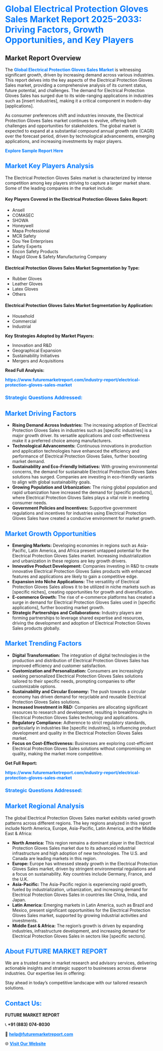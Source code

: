 <h1 style="color: #007BFF;">Global Electrical Protection Gloves Sales Market Report 2025-2033: Driving Factors, Growth Opportunities, and Key Players</h1>

<section id="overview">
<h2>Market Report Overview</h2>
<p>The <a href="https://www.futuremarketreport.com/industry-report/electrical-protection-gloves-sales-market" style="color: #007BFF; text-decoration: none;"><strong>Global Electrical Protection Gloves Sales Market</strong></a> is witnessing significant growth, driven by increasing demand across various industries. This report delves into the key aspects of the Electrical Protection Gloves Sales market, providing a comprehensive analysis of its current status, future potential, and challenges. The demand for Electrical Protection Gloves Sales has surged due to its wide-ranging applications in industries such as [insert industries], making it a critical component in modern-day [applications].</p>
<p>As consumer preferences shift and industries innovate, the Electrical Protection Gloves Sales market continues to evolve, offering both challenges and opportunities for stakeholders. The global market is expected to expand at a substantial compound annual growth rate (CAGR) over the forecast period, driven by technological advancements, emerging applications, and increasing investments by major players.</p>
</section>

<section id="overview">
<p><a href="https://www.futuremarketreport.com/request-sample/reportId=103853" style="color: #007BFF; text-decoration: none;"><strong>Explore Sample Report Here</strong></a></p>
</section>

<section id="key-players">
<h2 style="color: #007BFF;">Market Key Players Analysis</h2>
<p>The Electrical Protection Gloves Sales market is characterized by intense competition among key players striving to capture a larger market share. Some of the leading companies in the market include:</p>
<h4>Key Players Covered in the Electrical Protection Gloves Sales Report:</h4>
<ul><li>Ansell</li><li>COMASEC</li><li>SHOWA</li><li>Honeywell</li><li>Mapa Professional</li><li>MCR Safety</li><li>Dou Yee Enterprises</li><li>Safety Experts</li><li>Encon Safety Products</li><li>Magid Glove &amp; Safety Manufacturing Company</li></ul>
<h4>Electrical Protection Gloves Sales Market Segmentation by Type:</h4>
<ul><li>Rubber Gloves</li><li>Leather Gloves</li><li>Latex Gloves</li><li>Others</li></ul>

<h4>Electrical Protection Gloves Sales Market Segmentation by Application:</h4>
<ul><li>Household</li><li>Commercial</li><li>Industrial</li></ul>
<p><strong>Key Strategies Adopted by Market Players:</strong></p>
<ul>
<li>Innovation and R&D</li>
<li>Geographical Expansion</li>
<li>Sustainability Initiatives</li>
<li>Mergers and Acquisitions</li>
</ul>
</section>

<section>
<p><strong>Read Full Analysis: </strong></p><a href="https://www.futuremarketreport.com/industry-report/electrical-protection-gloves-sales-market" style="color: #007BFF; text-decoration: none;"><strong>https://www.futuremarketreport.com/industry-report/electrical-protection-gloves-sales-market</strong></a>
<h3 style="color: #007BFF;">Strategic Questions Addressed:</h3>
</section>

<section id="driving-factors">
<h2 style="color: #007BFF;">Market Driving Factors</h2>
<ul>
<li><strong>Rising Demand Across Industries:</strong> The increasing adoption of Electrical Protection Gloves Sales in industries such as [specific industries] is a major growth driver. Its versatile applications and cost-effectiveness make it a preferred choice among manufacturers.</li>
<li><strong>Technological Advancements:</strong> Continuous innovations in production and application technologies have enhanced the efficiency and performance of Electrical Protection Gloves Sales, further boosting market demand.</li>
<li><strong>Sustainability and Eco-Friendly Initiatives:</strong> With growing environmental concerns, the demand for sustainable Electrical Protection Gloves Sales solutions has surged. Companies are investing in eco-friendly variants to align with global sustainability goals.</li>
<li><strong>Growing Population and Urbanization:</strong> The rising global population and rapid urbanization have increased the demand for [specific products], where Electrical Protection Gloves Sales plays a vital role in meeting consumer needs.</li>
<li><strong>Government Policies and Incentives:</strong> Supportive government regulations and incentives for industries using Electrical Protection Gloves Sales have created a conducive environment for market growth.</li>
</ul>
</section>

<section id="growth-opportunities">
<h2 style="color: #007BFF;">Market Growth Opportunities</h2>
<ul>
<li><strong>Emerging Markets:</strong> Developing economies in regions such as Asia-Pacific, Latin America, and Africa present untapped potential for the Electrical Protection Gloves Sales market. Increasing industrialization and urbanization in these regions are key growth drivers.</li>
<li><strong>Innovative Product Development:</strong> Companies investing in R&D to create innovative Electrical Protection Gloves Sales products with enhanced features and applications are likely to gain a competitive edge.</li>
<li><strong>Expansion into Niche Applications:</strong> The versatility of Electrical Protection Gloves Sales allows it to be utilized in niche markets such as [specific niches], creating opportunities for growth and diversification.</li>
<li><strong>E-commerce Growth:</strong> The rise of e-commerce platforms has created a surge in demand for Electrical Protection Gloves Sales used in [specific applications], further boosting market growth.</li>
<li><strong>Strategic Partnerships and Collaborations:</strong> Industry players are forming partnerships to leverage shared expertise and resources, driving the development and adoption of Electrical Protection Gloves Sales products globally.</li>
</ul>
</section>

<section id="trending-factors">
<h2 style="color: #007BFF;">Market Trending Factors</h2>
<ul>
<li><strong>Digital Transformation:</strong> The integration of digital technologies in the production and distribution of Electrical Protection Gloves Sales has improved efficiency and customer satisfaction.</li>
<li><strong>Customization and Personalization:</strong> Consumers are increasingly seeking personalized Electrical Protection Gloves Sales solutions tailored to their specific needs, prompting companies to offer customizable options.</li>
<li><strong>Sustainability and Circular Economy:</strong> The push towards a circular economy has driven demand for recyclable and reusable Electrical Protection Gloves Sales solutions.</li>
<li><strong>Increased Investment in R&D:</strong> Companies are allocating significant resources to research and development, resulting in breakthroughs in Electrical Protection Gloves Sales technology and applications.</li>
<li><strong>Regulatory Compliance:</strong> Adherence to strict regulatory standards, particularly in industries like [specific industries], is influencing product development and quality in the Electrical Protection Gloves Sales market.</li>
<li><strong>Focus on Cost-Effectiveness:</strong> Businesses are exploring cost-efficient Electrical Protection Gloves Sales solutions without compromising on quality, making the market more competitive.</li>
</ul>
</section>

<section>
<p><strong>Get Full Report: </strong></p><a href="https://www.futuremarketreport.com/industry-report/electrical-protection-gloves-sales-market" style="color: #007BFF; text-decoration: none;"><strong>https://www.futuremarketreport.com/industry-report/electrical-protection-gloves-sales-market</strong></a>
<h3 style="color: #007BFF;">Strategic Questions Addressed:</h3>
</section>


<section id="regional-analysis">
<h2 style="color: #007BFF;">Market Regional Analysis</h2>
<p>The global Electrical Protection Gloves Sales market exhibits varied growth patterns across different regions. The key regions analyzed in this report include North America, Europe, Asia-Pacific, Latin America, and the Middle East & Africa:</p>
<ul>
<li><strong>North America:</strong> This region remains a dominant player in the Electrical Protection Gloves Sales market due to its advanced industrial infrastructure and high adoption of new technologies. The U.S. and Canada are leading markets in this region.</li>
<li><strong>Europe:</strong> Europe has witnessed steady growth in the Electrical Protection Gloves Sales market, driven by stringent environmental regulations and a focus on sustainability. Key countries include Germany, France, and the U.K.</li>
<li><strong>Asia-Pacific:</strong> The Asia-Pacific region is experiencing rapid growth, fueled by industrialization, urbanization, and increasing demand for Electrical Protection Gloves Sales in countries like China, India, and Japan.</li>
<li><strong>Latin America:</strong> Emerging markets in Latin America, such as Brazil and Mexico, present significant opportunities for the Electrical Protection Gloves Sales market, supported by growing industrial activities and investments.</li>
<li><strong>Middle East & Africa:</strong> The region’s growth is driven by expanding industries, infrastructure development, and increasing demand for Electrical Protection Gloves Sales in sectors like [specific sectors].</li>
</ul>
</section>

<footer>
<h2 style="color: #007BFF;">About FUTURE MARKET REPORT</h2>
<p>We are a trusted name in market research and advisory services, delivering actionable insights and strategic support to businesses across diverse industries. Our expertise lies in offering:</p>

<p>Stay ahead in today’s competitive landscape with our tailored research solutions.</p>

<h2 style="color: #007BFF;">Contact Us:</h2>
<p><strong>FUTURE MARKET REPORT</strong></p>
<p>📞 <strong>+91 (883) 074-8030</strong></p>
<p>📧 <strong><a href="mailto:help@futuremarketreport.com" style="color: #007BFF;">help@futuremarketreport.com</a></strong></p>
<p>🌐 <strong><a href="https://www.futuremarketreport.com/" style="color: #007BFF;">Visit Our Website</a></strong></p>
</footer>
